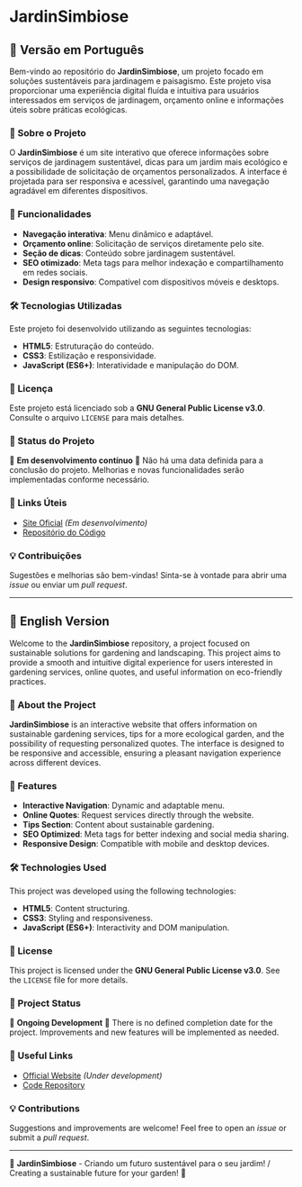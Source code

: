 # JardinSimbiose

## 🌿 Versão em Português

Bem-vindo ao repositório do **JardinSimbiose**, um projeto focado em soluções sustentáveis para jardinagem e paisagismo. Este projeto visa proporcionar uma experiência digital fluída e intuitiva para usuários interessados em serviços de jardinagem, orçamento online e informações úteis sobre práticas ecológicas.

### 📌 Sobre o Projeto
O **JardinSimbiose** é um site interativo que oferece informações sobre serviços de jardinagem sustentável, dicas para um jardim mais ecológico e a possibilidade de solicitação de orçamentos personalizados. A interface é projetada para ser responsiva e acessível, garantindo uma navegação agradável em diferentes dispositivos.

### 🚀 Funcionalidades
- **Navegação interativa**: Menu dinâmico e adaptável.
- **Orçamento online**: Solicitação de serviços diretamente pelo site.
- **Seção de dicas**: Conteúdo sobre jardinagem sustentável.
- **SEO otimizado**: Meta tags para melhor indexação e compartilhamento em redes sociais.
- **Design responsivo**: Compatível com dispositivos móveis e desktops.

### 🛠️ Tecnologias Utilizadas
Este projeto foi desenvolvido utilizando as seguintes tecnologias:
- **HTML5**: Estruturação do conteúdo.
- **CSS3**: Estilização e responsividade.
- **JavaScript (ES6+)**: Interatividade e manipulação do DOM.

### 📜 Licença
Este projeto está licenciado sob a **GNU General Public License v3.0**. Consulte o arquivo `LICENSE` para mais detalhes.

### 📌 Status do Projeto
🚧 **Em desenvolvimento contínuo** 🚧
Não há uma data definida para a conclusão do projeto. Melhorias e novas funcionalidades serão implementadas conforme necessário.

### 🔗 Links Úteis
- [Site Oficial](https://www.jardinsimbiose.pt) *(Em desenvolvimento)*
- [Repositório do Código](https://github.com/SEU_USUARIO/JardinSimbiose)

### 💡 Contribuições
Sugestões e melhorias são bem-vindas! Sinta-se à vontade para abrir uma *issue* ou enviar um *pull request*.

---

## 🌿 English Version

Welcome to the **JardinSimbiose** repository, a project focused on sustainable solutions for gardening and landscaping. This project aims to provide a smooth and intuitive digital experience for users interested in gardening services, online quotes, and useful information on eco-friendly practices.

### 📌 About the Project
**JardinSimbiose** is an interactive website that offers information on sustainable gardening services, tips for a more ecological garden, and the possibility of requesting personalized quotes. The interface is designed to be responsive and accessible, ensuring a pleasant navigation experience across different devices.

### 🚀 Features
- **Interactive Navigation**: Dynamic and adaptable menu.
- **Online Quotes**: Request services directly through the website.
- **Tips Section**: Content about sustainable gardening.
- **SEO Optimized**: Meta tags for better indexing and social media sharing.
- **Responsive Design**: Compatible with mobile and desktop devices.

### 🛠️ Technologies Used
This project was developed using the following technologies:
- **HTML5**: Content structuring.
- **CSS3**: Styling and responsiveness.
- **JavaScript (ES6+)**: Interactivity and DOM manipulation.

### 📜 License
This project is licensed under the **GNU General Public License v3.0**. See the `LICENSE` file for more details.

### 📌 Project Status
🚧 **Ongoing Development** 🚧
There is no defined completion date for the project. Improvements and new features will be implemented as needed.

### 🔗 Useful Links
- [Official Website](https://www.jardinsimbiose.pt) *(Under development)*
- [Code Repository](https://github.com/SEU_USUARIO/JardinSimbiose)

### 💡 Contributions
Suggestions and improvements are welcome! Feel free to open an *issue* or submit a *pull request*.

---
🌿 **JardinSimbiose** - Criando um futuro sustentável para o seu jardim! / Creating a sustainable future for your garden! 🌱

